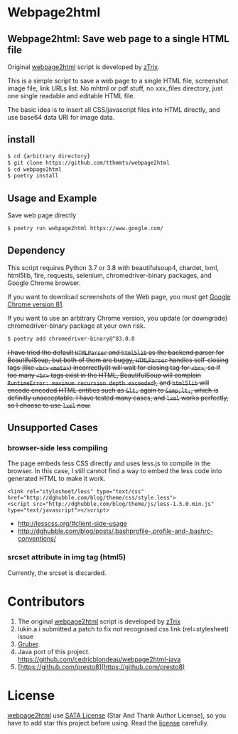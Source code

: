 # Webpage2html

## Webpage2html: Save web page to a single HTML file

Original [webpage2html] script is developed by [zTrix].

This is a simple script to save a web page to a single HTML file, screenshot image file, link URLs list.
No mhtml or pdf stuff, no xxx_files directory, just one single readable and editable HTML file.

The basic idea is to insert all CSS/javascript files into HTML directly, and use base64 data URI for image data.

## install

```bash
$ cd {arbitrary directory}
$ git clone https://github.com/tthmmts/webpage2html
$ cd webpage2html
$ poetry install
```

## Usage and Example

Save web page directly

```bash
$ poetry run webpage2html https://www.google.com/
```

## Dependency

This script requires Python 3.7 or 3.8 with beautifulsoup4, chardet, lxml, html5lib, fire, requests, selenium, chromedriver-binary packages, and Google Chrome browser.

If you want to download screenshots of the Web page, you must get [Google Chrome version 81](https://www.google.com/intl/en/chrome/).

If you want to use an arbitrary Chrome version, you update (or downgrade) chromedriver-binary package at your own risk.

```bash
$ poetry add chromedriver-binary@^83.0.0
```

~~I have tried the default `HTMLParser` and `html5lib` as the backend parser for BeautifulSoup, but both of them are buggy, `HTMLParser` handles self-closing tags (like `<br>` `<meta>`) incorrectly(it will wait for closing tag for `<br>`, so If too many `<br>` tags exist in the HTML, BeautifulSoup will complain `RuntimeError: maximum recursion depth exceeded`), and `html5lib` will encode encoded HTML entities such as `&lt;` again to `&amp;lt;`, which is definitly unacceptable. I have tested many cases, and `lxml` works perfectly, so I choose to use `lxml` now.~~

## Unsupported Cases

### browser-side less compiling

The page embeds less CSS directly and uses less.js to compile in the browser. In this case, I still cannot find a way to embed the less code into generated HTML to make it work.

```
<link rel="stylesheet/less" type="text/css" href="http://dghubble.com/blog/theme/css/style.less">
<script src="http://dghubble.com/blog/theme/js/less-1.5.0.min.js" type="text/javascript"></script>
```

- http://lesscss.org/#client-side-usage
- http://dghubble.com/blog/posts/.bashprofile-.profile-and-.bashrc-conventions/

### srcset attribute in img tag (html5)

Currently,  the srcset is discarded.

# Contributors

1.  The original [webpage2html] script is developed by [zTrix]
1.  lukin.a.i submitted a patch to fix not recognised css link (rel=stylesheet) issue
1.  [Gruber](https://github.com/GlassGruber).
1.  Java port of this project. https://github.com/cedricblondeau/webpage2html-java
1.  [https://github.com/presto8](https://github.com/presto8)

# License

[webpage2html] use [SATA License](LICENSE.txt) (Star And Thank Author License), so you have to add star this project before using. Read the [license](LICENSE.txt) carefully.

[webpage2html]: https://github.com/zTrix/webpage2html
[ztrix]: https://github.com/zTrix
